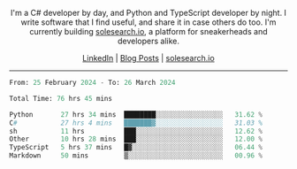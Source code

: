 <p align="center">I'm a C# developer by day, and Python and TypeScript developer by night. I write software that I find useful, and share it in case others do too. I'm currently building <a href="https://solesearch.io">solesearch.io</a>, a platform for sneakerheads and developers alike.</p>
<p align="center">
  <a href="https://www.linkedin.com/in/peter-rauscher">LinkedIn</a>
  |
  <a href="https://dev.to/peterrauscher">Blog Posts</a>
  |
  <a href="https://solesearch.io">solesearch.io</a>
</p>
<hr/>
<!--START_SECTION:waka-->

```python
From: 25 February 2024 - To: 26 March 2024

Total Time: 76 hrs 45 mins

Python       27 hrs 34 mins  ████████░░░░░░░░░░░░░░░░░   31.62 %
C#           27 hrs 4 mins   ███████▓░░░░░░░░░░░░░░░░░   31.03 %
sh           11 hrs          ███░░░░░░░░░░░░░░░░░░░░░░   12.62 %
Other        10 hrs 28 mins  ███░░░░░░░░░░░░░░░░░░░░░░   12.00 %
TypeScript   5 hrs 37 mins   █▓░░░░░░░░░░░░░░░░░░░░░░░   06.44 %
Markdown     50 mins         ▒░░░░░░░░░░░░░░░░░░░░░░░░   00.96 %
```

<!--END_SECTION:waka-->
